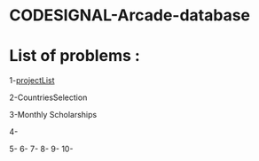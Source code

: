 # CODESIGNAL-Arcade-database


# List of problems :

1-[projectList](other_file.md)

2-CountriesSelection

3-Monthly Scholarships

4-

5-
6-
7-
8-
9-
10-

